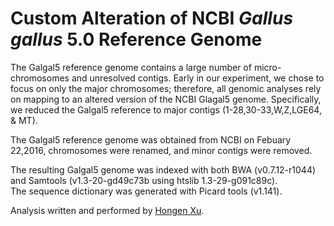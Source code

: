 # Custom Alteration of NCBI *Gallus gallus* 5.0 Reference Genome

The Galgal5 reference genome contains a large number of micro-chromosomes and unresolved contigs. Early in our experiment, we chose to focus on only the major chromosomes; therefore, all genomic analyses rely on mapping to an altered version of the NCBI Glagal5 genome. Specifically, we reduced the Galgal5 reference to major contigs (1-28,30-33,W,Z,LGE64, & MT).  

The Galgal5 reference genome was obtained from NCBI on Febuary 22,2016, chromosomes were renamed, and minor contigs were removed.  

The resulting Galgal5 genome was indexed with both BWA (v0.7.12-r1044) and Samtools (v1.3-20-gd49c73b using htslib 1.3-29-g091c89c).  
The sequence dictionary was generated with Picard tools (v1.141).  

Analysis written and performed by [Hongen Xu](https://github.com/hongenxu).  